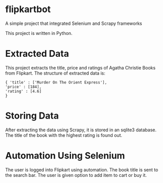 # flipkartbot
A simple project that integrated Selenium and Scrapy frameworks

This project is written in Python. 

# Extracted Data
This project extracts the title, price and ratings of Agatha Christie Books from Flipkart. The structure of extracted data is:
```
{ 'title' : ['Murder On The Orient Express'],
'price' : [184],
'rating' : [4.6]
}
```
# Storing Data

After extracting the data using Scrapy, it is stored in an sqlite3 database.
The title of the book with the highest rating is found out.

# Automation Using Selenium

The user is logged into Flipkart using automation.
The book title is sent to the search bar. 
The user is given option to add item to cart or buy it.

